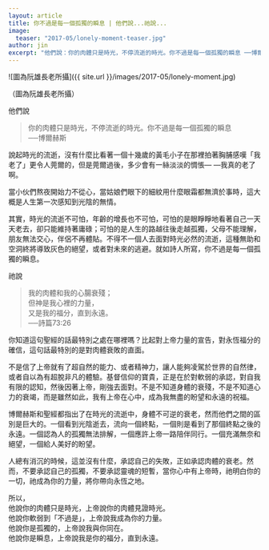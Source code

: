 ```yaml
---
layout: article
title: 你不過是每一個孤獨的瞬息 | 他們說...祂說...
image:
  teaser: "2017-05/lonely-moment-teaser.jpg"
author: jin
excerpt: "他們說：你的肉體只是時光，不停流逝的時光。你不過是每一個孤獨的瞬息 ──博爾赫斯"
---
```

![圖為阮雄長老所攝]({{ site.url }}/images/2017-05/lonely-moment.jpg)

（圖為阮雄長老所攝）


他們說

> 你的肉體只是時光，不停流逝的時光。你不過是每一個孤獨的瞬息<br>
> ──博爾赫斯

說起時光的流逝，沒有什麼比看著一個十幾歲的黃毛小子在那裡拍著胸脯感嘆「我老了」更令人莞爾的，但是莞爾過後，多少會有一絲淡淡的惆悵— —我真的老了啊。

當小伙們熬夜開始力不從心，當姑娘們眼下的細紋用什麼眼霜都無濟於事時，這大概是人生第一次感知到光陰的無情。

其實，時光的流逝不可怕，年齡的增長也不可怕，可怕的是眼睜睜地看著自己一天天老去，卻只能維持著庸碌；可怕的是人生的路越往後走越孤獨，父母不能理解，朋友無法交心，伴侶不再體貼。不得不一個人去面對時光必然的流逝，這種無助和空洞終將導致灰色的絕望，或者對未來的逃避。就如詩人所寫，你不過是每一個孤獨的瞬息。


祂說

> 我的肉體和我的心腸衰殘；<br>
> 但神是我心裡的力量，<br>
> 又是我的福分，直到永遠。<br>
> ──詩篇73:26

你知道這句聖經的話最特別之處在哪裡嗎？比起對上帝力量的宣告，對永恆福分的確信，這句話最特別的是對肉體衰敗的直面。

不是信了上帝就有了超自然的能力、或者精神力，讓人能夠凌駕於世界的自然律，或者自以為有超脫非凡的體驗。基督信仰的寶貴，正是在於對軟弱的承認，對自我有限的認知，然後因著上帝，剛強去面對。不是不知道身體的衰殘，不是不知道心力的衰竭，而是雖然如此，我有上帝在心中，成為我無盡的盼望和永遠的祝福。

博爾赫斯和聖經都指出了在時光的流逝中，身體不可逆的衰老，然而他們之間的區別是巨大的。一個看到光陰逝去，流向一個終點，一個則是看到了那個終點之後的永遠。一個認為人的孤獨無法排解，一個應許上帝一路陪伴同行。一個充滿無奈和絕望，一個給人美好的盼望。

人總有消沉的時候，這並沒有什麼，承認自己的失敗，正如承認肉體的衰老。然而，不要承認自己的孤獨，不要承認靈魂的短暫，當你心中有上帝時，祂明白你的一切，祂成為你的力量，將你帶向永恆之地。

所以，<br>
他說你的肉體只是時光，上帝說你的肉體見證時光。<br>
他說你軟弱到「不過是」，上帝說我成為你的力量。<br>
他說你是孤獨的，上帝說我與你同在。<br>
他說你是瞬息，上帝說我是你的福分，直到永遠。